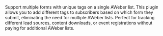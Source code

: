 Support multiple forms with unique tags on a single AWeber list. This plugin allows you to add different tags to subscribers based on which form they submit, eliminating the need for multiple AWeber lists. Perfect for tracking different lead sources, content downloads, or event registrations without paying for additional AWeber lists.
